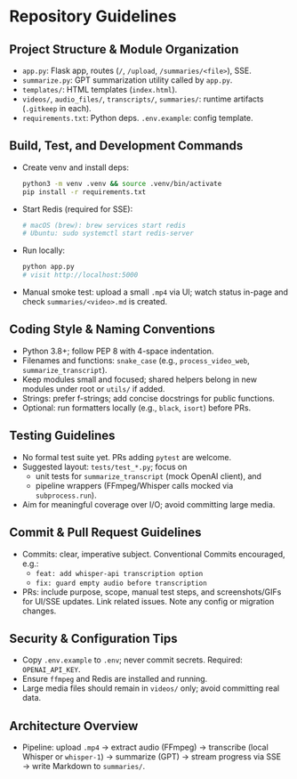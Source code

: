# Repository Guidelines

## Project Structure & Module Organization
- `app.py`: Flask app, routes (`/`, `/upload`, `/summaries/<file>`), SSE.
- `summarize.py`: GPT summarization utility called by `app.py`.
- `templates/`: HTML templates (`index.html`).
- `videos/`, `audio_files/`, `transcripts/`, `summaries/`: runtime artifacts (`.gitkeep` in each).
- `requirements.txt`: Python deps. `.env.example`: config template.

## Build, Test, and Development Commands
- Create venv and install deps:
  ```bash
  python3 -m venv .venv && source .venv/bin/activate
  pip install -r requirements.txt
  ```
- Start Redis (required for SSE):
  ```bash
  # macOS (brew): brew services start redis
  # Ubuntu: sudo systemctl start redis-server
  ```
- Run locally:
  ```bash
  python app.py
  # visit http://localhost:5000
  ```
- Manual smoke test: upload a small `.mp4` via UI; watch status in-page and check `summaries/<video>.md` is created.

## Coding Style & Naming Conventions
- Python 3.8+; follow PEP 8 with 4-space indentation.
- Filenames and functions: `snake_case` (e.g., `process_video_web`, `summarize_transcript`).
- Keep modules small and focused; shared helpers belong in new modules under root or `utils/` if added.
- Strings: prefer f-strings; add concise docstrings for public functions.
- Optional: run formatters locally (e.g., `black`, `isort`) before PRs.

## Testing Guidelines
- No formal test suite yet. PRs adding `pytest` are welcome.
- Suggested layout: `tests/test_*.py`; focus on
  - unit tests for `summarize_transcript` (mock OpenAI client), and
  - pipeline wrappers (FFmpeg/Whisper calls mocked via `subprocess.run`).
- Aim for meaningful coverage over I/O; avoid committing large media.

## Commit & Pull Request Guidelines
- Commits: clear, imperative subject. Conventional Commits encouraged, e.g.:
  - `feat: add whisper-api transcription option`
  - `fix: guard empty audio before transcription`
- PRs: include purpose, scope, manual test steps, and screenshots/GIFs for UI/SSE updates. Link related issues. Note any config or migration changes.

## Security & Configuration Tips
- Copy `.env.example` to `.env`; never commit secrets. Required: `OPENAI_API_KEY`.
- Ensure `ffmpeg` and Redis are installed and running.
- Large media files should remain in `videos/` only; avoid committing real data.

## Architecture Overview
- Pipeline: upload `.mp4` → extract audio (FFmpeg) → transcribe (local Whisper or `whisper-1`) → summarize (GPT) → stream progress via SSE → write Markdown to `summaries/`.
